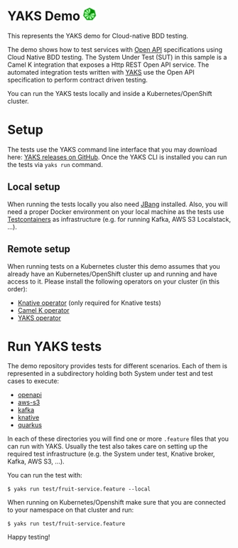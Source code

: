 # YAKS Demo ![logo](yaks-logo.png)

This represents the YAKS demo for Cloud-native BDD testing. 

The demo shows how to test services with [Open API](https://www.openapis.org/) specifications using Cloud Native BDD testing. 
The System Under Test (SUT) in this sample is a Camel K integration that exposes a Http REST Open API service. The automated integration tests
written with [YAKS](https://github.com/citrusframework/yaks) use the Open API specification to perform contract driven testing. 

You can run the YAKS tests locally and inside a Kubernetes/OpenShift cluster.

# Setup

The tests use the YAKS command line interface that you may download here: [YAKS releases on GitHub](https://github.com/citrusframework/yaks/tags).
Once the YAKS CLI is installed you can run the tests via `yaks run` command.

## Local setup

When running the tests locally you also need [JBang](https://www.jbang.dev/) installed.
Also, you will need a proper Docker environment on your local machine as the tests use [Testcontainers](https://www.testcontainers.org/) 
as infrastructure (e.g. for running Kafka, AWS S3 Localstack, ...).

## Remote setup

When running tests on a Kubernetes cluster this demo assumes that you already have an Kubernetes/OpenShift cluster up and running and have access to it. 
Please install the following operators on your cluster (in this order):
- [Knative operator](https://operatorhub.io/operator/knative-operator) (only required for Knative tests)
- [Camel K operator](https://operatorhub.io/operator/camel-k) 
- [YAKS operator](https://operatorhub.io/operator/yaks)

# Run YAKS tests

The demo repository provides tests for different scenarios. 
Each of them is represented in a subdirectory holding both System under test and test cases to execute:

- [openapi](openapi)
- [aws-s3](aws-s3)
- [kafka](kafka)
- [knative](knative)
- [quarkus](quarkus)

In each of these directories you will find one or more `.feature` files that you can run with YAKS.
Usually the test also takes care on setting up the required test infrastructure (e.g. the System under test, Knative broker, Kafka, AWS S3, ...).

You can run the test with:

```shell script
$ yaks run test/fruit-service.feature --local
```

When running on Kubernetes/Openshift make sure that you are connected to your namespace on that cluster and run:

```shell script
$ yaks run test/fruit-service.feature
```

Happy testing!
